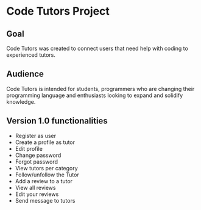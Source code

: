 Code Tutors Project
================

## Goal

Code Tutors was created to connect users that need help with coding to experienced tutors.

## Audience

Code Tutors is intended for students, programmers who are changing their programming language and enthusiasts looking to expand and solidify knowledge.


## Version 1.0 functionalities
- Register as user
- Create a profile as tutor
- Edit profile
- Change password
- Forgot password
- View tutors per category
- Follow/unfollow the Tutor
- Add a review to a tutor
- View all reviews
- Edit your reviews
- Send message to tutors
